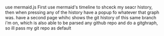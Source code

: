 use mermaid.js
First use mermaid's timeline to shceck my seacr history, then when pressing any of the history have a popup 
fo whatever that graph was.
have a second page whihc shows the git history of this same branch i'm on, which is also able to be parsed any github repo
and do a gitghraph, so ill pass my git repo as default
